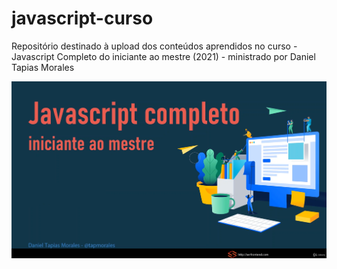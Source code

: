 # javascript-curso
Repositório destinado à upload dos conteúdos aprendidos no curso - Javascript Completo do iniciante ao mestre (2021) - ministrado por Daniel Tapias Morales

![Screenshot](./src/images/curso-javascript.png)

